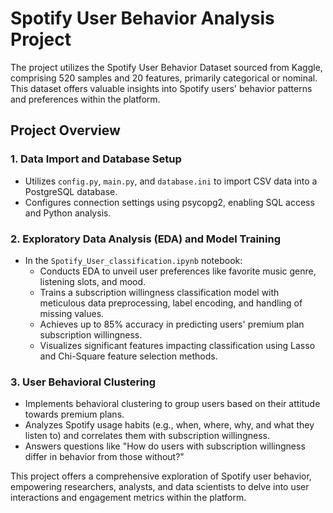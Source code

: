 # Spotify User Behavior Analysis Project

The project utilizes the Spotify User Behavior Dataset sourced from Kaggle, comprising 520 samples and 20 features, primarily categorical or nominal. This dataset offers valuable insights into Spotify users' behavior patterns and preferences within the platform.

## Project Overview

### 1. Data Import and Database Setup
- Utilizes `config.py`, `main.py`, and `database.ini` to import CSV data into a PostgreSQL database.
- Configures connection settings using psycopg2, enabling SQL access and Python analysis.

### 2. Exploratory Data Analysis (EDA) and Model Training
- In the `Spotify_User_classification.ipynb` notebook:
  - Conducts EDA to unveil user preferences like favorite music genre, listening slots, and mood.
  - Trains a subscription willingness classification model with meticulous data preprocessing, label encoding, and handling of missing values.
  - Achieves up to 85% accuracy in predicting users' premium plan subscription willingness.
  - Visualizes significant features impacting classification using Lasso and Chi-Square feature selection methods.

### 3. User Behavioral Clustering
- Implements behavioral clustering to group users based on their attitude towards premium plans.
- Analyzes Spotify usage habits (e.g., when, where, why, and what they listen to) and correlates them with subscription willingness.
- Answers questions like "How do users with subscription willingness differ in behavior from those without?"

This project offers a comprehensive exploration of Spotify user behavior, empowering researchers, analysts, and data scientists to delve into user interactions and engagement metrics within the platform.

